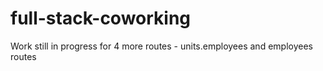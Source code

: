 # full-stack-coworking

Work still in progress for 4 more routes - units.employees and employees routes

